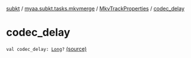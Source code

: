 [subkt](../../index.md) / [myaa.subkt.tasks.mkvmerge](../index.md) / [MkvTrackProperties](index.md) / [codec_delay](./codec_delay.md)

# codec_delay

`val codec_delay: `[`Long`](https://kotlinlang.org/api/latest/jvm/stdlib/kotlin/-long/index.html)`?` [(source)](https://github.com/Myaamori/SubKt/blob/0.1.4/src/main/kotlin/myaa/subkt/tasks/mkvmerge/mkvmerge.kt#L79)